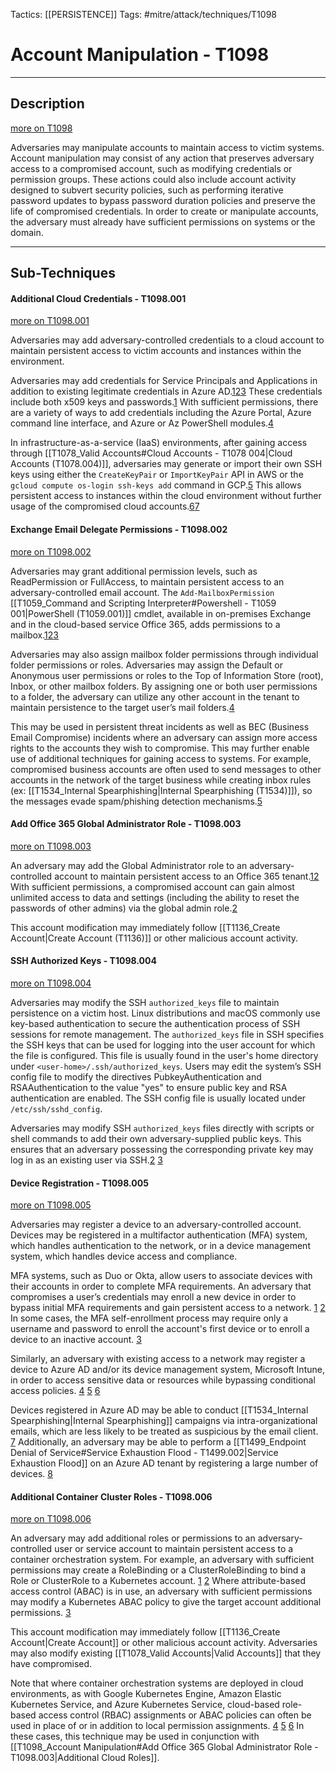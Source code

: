 Tactics: [[PERSISTENCE]]
Tags: #mitre/attack/techniques/T1098  

# Account Manipulation - T1098
---
## Description
[more on T1098](https://attack.mitre.org/techniques/T1098)

Adversaries may manipulate accounts to maintain access to victim systems. Account manipulation may consist of any action that preserves adversary access to a compromised account, such as modifying credentials or permission groups. These actions could also include account activity designed to subvert security policies, such as performing iterative password updates to bypass password duration policies and preserve the life of compromised credentials. In order to create or manipulate accounts, the adversary must already have sufficient permissions on systems or the domain.

---
## Sub-Techniques

#### Additional Cloud Credentials - T1098.001
[more on T1098.001](https://attack.mitre.org/techniques/T1098/001)

Adversaries may add adversary-controlled credentials to a cloud account to maintain persistent access to victim accounts and instances within the environment.

Adversaries may add credentials for Service Principals and Applications in addition to existing legitimate credentials in Azure AD.[1](https://msrc-blog.microsoft.com/2020/12/13/customer-guidance-on-recent-nation-state-cyber-attacks/)[2](https://speakerdeck.com/tweekfawkes/blue-cloud-of-death-red-teaming-azure-1)[3](https://www.youtube.com/watch?v=wQ1CuAPnrLM&feature=youtu.be&t=2815) These credentials include both x509 keys and passwords.[1](https://msrc-blog.microsoft.com/2020/12/13/customer-guidance-on-recent-nation-state-cyber-attacks/) With sufficient permissions, there are a variety of ways to add credentials including the Azure Portal, Azure command line interface, and Azure or Az PowerShell modules.[4](https://nedinthecloud.com/2019/07/16/demystifying-azure-ad-service-principals/)

In infrastructure-as-a-service (IaaS) environments, after gaining access through [[T1078_Valid Accounts#Cloud Accounts - T1078 004|Cloud Accounts (T1078.004)]], adversaries may generate or import their own SSH keys using either the `CreateKeyPair` or `ImportKeyPair` API in AWS or the `gcloud compute os-login ssh-keys add` command in GCP.[5](https://cloud.google.com/sdk/gcloud/reference/compute/os-login/ssh-keys/add) This allows persistent access to instances within the cloud environment without further usage of the compromised cloud accounts.[6](https://expel.io/blog/finding-evil-in-aws/)[7](https://expel.io/blog/behind-the-scenes-expel-soc-alert-aws/)

#### Exchange Email Delegate Permissions - T1098.002
[more on T1098.002](https://attack.mitre.org/techniques/T1098/002)

Adversaries may grant additional permission levels, such as ReadPermission or FullAccess, to maintain persistent access to an adversary-controlled email account. The `Add-MailboxPermission` [[T1059_Command and Scripting Interpreter#Powershell - T1059 001|PowerShell (T1059.001)]] cmdlet, available in on-premises Exchange and in the cloud-based service Office 365, adds permissions to a mailbox.[1](https://docs.microsoft.com/en-us/powershell/module/exchange/mailboxes/add-mailboxpermission?view=exchange-ps)[2](https://www.fireeye.com/content/dam/collateral/en/mtrends-2018.pdf)[3](https://www.crowdstrike.com/blog/hiding-in-plain-sight-using-the-office-365-activities-api-to-investigate-business-email-compromises/)

Adversaries may also assign mailbox folder permissions through individual folder permissions or roles. Adversaries may assign the Default or Anonymous user permissions or roles to the Top of Information Store (root), Inbox, or other mailbox folders. By assigning one or both user permissions to a folder, the adversary can utilize any other account in the tenant to maintain persistence to the target user’s mail folders.[4](https://www.fireeye.com/blog/threat-research/2021/01/remediation-and-hardening-strategies-for-microsoft-365-to-defend-against-unc2452.html)

This may be used in persistent threat incidents as well as BEC (Business Email Compromise) incidents where an adversary can assign more access rights to the accounts they wish to compromise. This may further enable use of additional techniques for gaining access to systems. For example, compromised business accounts are often used to send messages to other accounts in the network of the target business while creating inbox rules (ex: [[T1534_Internal Spearphishing|Internal Spearphishing (T1534)]]), so the messages evade spam/phishing detection mechanisms.[5](https://www.slideshare.net/DouglasBienstock/shmoocon-2019-becs-and-beyond-investigating-and-defending-office-365)

#### Add Office 365 Global Administrator Role - T1098.003
[more on T1098.003](https://attack.mitre.org/techniques/T1098/003)

An adversary may add the Global Administrator role to an adversary-controlled account to maintain persistent access to an Office 365 tenant.[1](https://support.office.com/en-us/article/add-another-admin-f693489f-9f55-4bd0-a637-a81ce93de22d)[2](https://docs.microsoft.com/en-us/office365/admin/add-users/about-admin-roles?view=o365-worldwide) With sufficient permissions, a compromised account can gain almost unlimited access to data and settings (including the ability to reset the passwords of other admins) via the global admin role.[2](https://docs.microsoft.com/en-us/office365/admin/add-users/about-admin-roles?view=o365-worldwide)

This account modification may immediately follow [[T1136_Create Account|Create Account (T1136)]] or other malicious account activity.

#### SSH Authorized Keys - T1098.004
[more on T1098.004](https://attack.mitre.org/techniques/T1098/004)

Adversaries may modify the SSH `authorized_keys` file to maintain persistence on a victim host. Linux distributions and macOS commonly use key-based authentication to secure the authentication process of SSH sessions for remote management. The `authorized_keys` file in SSH specifies the SSH keys that can be used for logging into the user account for which the file is configured. This file is usually found in the user's home directory under `<user-home>/.ssh/authorized_keys`. Users may edit the system’s SSH config file to modify the directives PubkeyAuthentication and RSAAuthentication to the value "yes" to ensure public key and RSA authentication are enabled. The SSH config file is usually located under `/etc/ssh/sshd_config`.

Adversaries may modify SSH `authorized_keys` files directly with scripts or shell commands to add their own adversary-supplied public keys. This ensures that an adversary possessing the corresponding private key may log in as an existing user via SSH.[2](https://www.venafi.com/blog/growing-abuse-ssh-keys-commodity-malware-campaigns-now-equipped-ssh-capabilities) [3](https://www.cybereason.com/blog/new-pervasive-worm-exploiting-linux-exim-server-vulnerability)

#### Device Registration - T1098.005
[more on T1098.005](https://attack.mitre.org/techniques/T1098/005)

Adversaries may register a device to an adversary-controlled account. Devices may be registered in a multifactor authentication (MFA) system, which handles authentication to the network, or in a device management system, which handles device access and compliance.

MFA systems, such as Duo or Okta, allow users to associate devices with their accounts in order to complete MFA requirements. An adversary that compromises a user’s credentials may enroll a new device in order to bypass initial MFA requirements and gain persistent access to a network. [1](https://www.cisa.gov/uscert/ncas/alerts/aa22-074a) [2](https://www.darkreading.com/threat-intelligence/fireeye-s-mandia-severity-zero-alert-led-to-discovery-of-solarwinds-attack) In some cases, the MFA self-enrollment process may require only a username and password to enroll the account's first device or to enroll a device to an inactive account. [3](https://www.mandiant.com/resources/blog/apt29-continues-targeting-microsoft)

Similarly, an adversary with existing access to a network may register a device to Azure AD and/or its device management system, Microsoft Intune, in order to access sensitive data or resources while bypassing conditional access policies. [4](https://o365blog.com/post/devices/) [5](https://o365blog.com/post/mdm) [6](https://www.microsoft.com/security/blog/2022/03/22/dev-0537-criminal-actor-targeting-organizations-for-data-exfiltration-and-destruction/)

Devices registered in Azure AD may be able to conduct [[T1534_Internal Spearphishing|Internal Spearphishing]] campaigns via intra-organizational emails, which are less likely to be treated as suspicious by the email client. [7](https://www.microsoft.com/security/blog/2022/01/26/evolved-phishing-device-registration-trick-adds-to-phishers-toolbox-for-victims-without-mfa) Additionally, an adversary may be able to perform a [[T1499_Endpoint Denial of Service#Service Exhaustion Flood - T1499.002|Service Exhaustion Flood]] on an Azure AD tenant by registering a large number of devices. [8](https://o365blog.com/post/bprt/)

#### Additional Container Cluster Roles - T1098.006
[more on T1098.006](https://attack.mitre.org/techniques/T1098/006)

An adversary may add additional roles or permissions to an adversary-controlled user or service account to maintain persistent access to a container orchestration system. For example, an adversary with sufficient permissions may create a RoleBinding or a ClusterRoleBinding to bind a Role or ClusterRole to a Kubernetes account. [1](https://kubernetes.io/docs/concepts/security/rbac-good-practices/) [2](https://blog.aquasec.com/leveraging-kubernetes-rbac-to-backdoor-clusters) Where attribute-based access control (ABAC) is in use, an adversary with sufficient permissions may modify a Kubernetes ABAC policy to give the target account additional permissions. [3](https://kubernetes.io/docs/reference/access-authn-authz/abac/)

This account modification may immediately follow [[T1136_Create Account|Create Account]] or other malicious account activity. Adversaries may also modify existing [[T1078_Valid Accounts|Valid Accounts]] that they have compromised.

Note that where container orchestration systems are deployed in cloud environments, as with Google Kubernetes Engine, Amazon Elastic Kubernetes Service, and Azure Kubernetes Service, cloud-based role-based access control (RBAC) assignments or ABAC policies can often be used in place of or in addition to local permission assignments. [4](https://cloud.google.com/kubernetes-engine/docs/how-to/iam) [5](https://docs.aws.amazon.com/eks/latest/userguide/iam-roles-for-service-accounts.html) [6](https://learn.microsoft.com/en-us/azure/aks/concepts-identity) In these cases, this technique may be used in conjunction with [[T1098_Account Manipulation#Add Office 365 Global Administrator Role - T1098.003|Additional Cloud Roles]].
